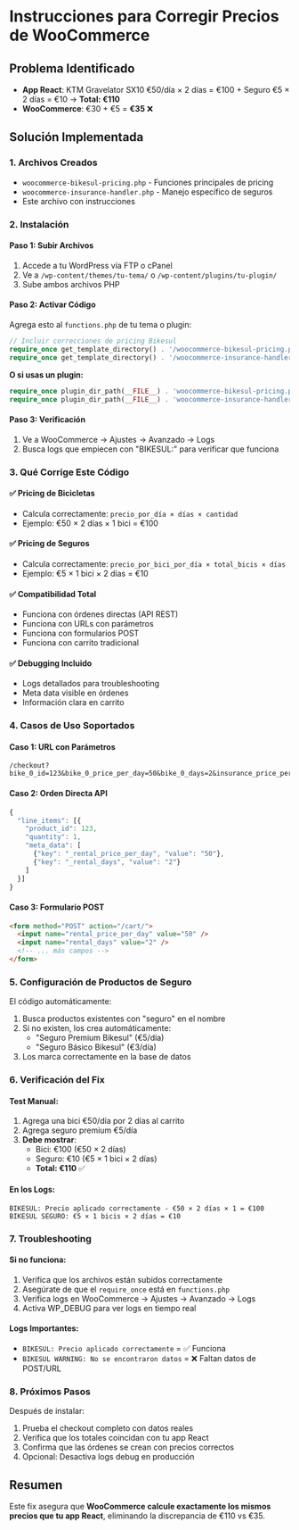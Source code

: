 # Instrucciones para Corregir Precios de WooCommerce

## Problema Identificado

- **App React**: KTM Gravelator SX10 €50/día × 2 días = €100 + Seguro €5 × 2 días = €10 → **Total: €110**
- **WooCommerce**: €30 + €5 = **€35** ❌

## Solución Implementada

### 1. Archivos Creados

- `woocommerce-bikesul-pricing.php` - Funciones principales de pricing
- `woocommerce-insurance-handler.php` - Manejo específico de seguros
- Este archivo con instrucciones

### 2. Instalación

#### Paso 1: Subir Archivos

1. Accede a tu WordPress vía FTP o cPanel
2. Ve a `/wp-content/themes/tu-tema/` o `/wp-content/plugins/tu-plugin/`
3. Sube ambos archivos PHP

#### Paso 2: Activar Código

Agrega esto al `functions.php` de tu tema o plugin:

```php
// Incluir correcciones de pricing Bikesul
require_once get_template_directory() . '/woocommerce-bikesul-pricing.php';
require_once get_template_directory() . '/woocommerce-insurance-handler.php';
```

**O si usas un plugin:**

```php
require_once plugin_dir_path(__FILE__) . 'woocommerce-bikesul-pricing.php';
require_once plugin_dir_path(__FILE__) . 'woocommerce-insurance-handler.php';
```

#### Paso 3: Verificación

1. Ve a WooCommerce → Ajustes → Avanzado → Logs
2. Busca logs que empiecen con "BIKESUL:" para verificar que funciona

### 3. Qué Corrige Este Código

#### ✅ Pricing de Bicicletas

- Calcula correctamente: `precio_por_día × días × cantidad`
- Ejemplo: €50 × 2 días × 1 bici = €100

#### ✅ Pricing de Seguros

- Calcula correctamente: `precio_por_bici_por_día × total_bicis × días`
- Ejemplo: €5 × 1 bici × 2 días = €10

#### ✅ Compatibilidad Total

- Funciona con órdenes directas (API REST)
- Funciona con URLs con parámetros
- Funciona con formularios POST
- Funciona con carrito tradicional

#### ✅ Debugging Incluido

- Logs detallados para troubleshooting
- Meta data visible en órdenes
- Información clara en carrito

### 4. Casos de Uso Soportados

#### Caso 1: URL con Parámetros

```
/checkout?bike_0_id=123&bike_0_price_per_day=50&bike_0_days=2&insurance_price_per_bike_per_day=5...
```

#### Caso 2: Orden Directa API

```javascript
{
  "line_items": [{
    "product_id": 123,
    "quantity": 1,
    "meta_data": [
      {"key": "_rental_price_per_day", "value": "50"},
      {"key": "_rental_days", "value": "2"}
    ]
  }]
}
```

#### Caso 3: Formulario POST

```html
<form method="POST" action="/cart/">
  <input name="rental_price_per_day" value="50" />
  <input name="rental_days" value="2" />
  <!-- ... más campos -->
</form>
```

### 5. Configuración de Productos de Seguro

El código automáticamente:

1. Busca productos existentes con "seguro" en el nombre
2. Si no existen, los crea automáticamente:
   - "Seguro Premium Bikesul" (€5/día)
   - "Seguro Básico Bikesul" (€3/día)
3. Los marca correctamente en la base de datos

### 6. Verificación del Fix

#### Test Manual:

1. Agrega una bici €50/día por 2 días al carrito
2. Agrega seguro premium €5/día
3. **Debe mostrar**:
   - Bici: €100 (€50 × 2 días)
   - Seguro: €10 (€5 × 1 bici × 2 días)
   - **Total: €110** ✅

#### En los Logs:

```
BIKESUL: Precio aplicado correctamente - €50 × 2 días × 1 = €100
BIKESUL SEGURO: €5 × 1 bicis × 2 días = €10
```

### 7. Troubleshooting

#### Si no funciona:

1. Verifica que los archivos están subidos correctamente
2. Asegúrate de que el `require_once` está en `functions.php`
3. Verifica logs en WooCommerce → Ajustes → Avanzado → Logs
4. Activa WP_DEBUG para ver logs en tiempo real

#### Logs Importantes:

- `BIKESUL: Precio aplicado correctamente` = ✅ Funciona
- `BIKESUL WARNING: No se encontraron datos` = ❌ Faltan datos de POST/URL

### 8. Próximos Pasos

Después de instalar:

1. Prueba el checkout completo con datos reales
2. Verifica que los totales coincidan con tu app React
3. Confirma que las órdenes se crean con precios correctos
4. Opcional: Desactiva logs debug en producción

## Resumen

Este fix asegura que **WooCommerce calcule exactamente los mismos precios que tu app React**, eliminando la discrepancia de €110 vs €35.
